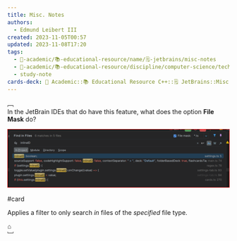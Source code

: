 ```yaml
---
title: Misc. Notes
authors:
  - Edmund Leibert III
created: 2023-11-05T00:57
updated: 2023-11-08T17:20
tags:
  - 🔴-academic/📚-educational-resource/name/🗒️-jetbrains/misc-notes
  - 🔴-academic/📚-educational-resource/discipline/computer-science/technology/jetbrains
  - study-note
cards-deck: 🔴 Academic::📚 Educational Resource️ C++::🗒️ JetBrains::Misc. Notes
---
```


﹇<br>
In the JetBrain IDEs that do have this feature, what does the option **File Mask** do?

![|800](Pasted%20image%2020231105005754.png)

#card 

Applies a filter to only search *in* files of the *specified* file type.

⌂
<br>﹈<br>


